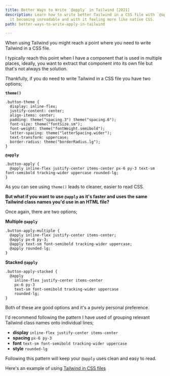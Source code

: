 ```yaml
---
title: Better Ways to Write `@apply` in Tailwind [2021]
description: Learn how to write better Tailwind in a CSS file with `@apply` without
  it becoming unreadable and with it feeling more like native CSS.
path: better-ways-to-write-apply-in-tailwind

---
```

When using Tailwind you might reach a point where you need to write Tailwind in a CSS file.

I typically reach this point when I have a component that is used in multiple places, ideally, you want to extract that component into its own file but that's not always the solution.

Thankfully, if you do need to write Tailwind in a CSS file you have two options;

**`theme()`**

    .button-theme {
      display: inline-flex;
      justify-content: center;
      align-items: center;
      padding: theme("spacing.3") theme("spacing.6");
      font-size: theme("fontSize.sm");
      font-weight: theme("fontWeight.semibold");
      letter-spacing: theme("letterSpacing.wider");
      text-transform: uppercase;
      border-radius: theme("borderRadius.lg");
    }

**`@apply`**

    .button-apply {
      @apply inline-flex justify-center items-center px-6 py-3 text-sm font-semibold tracking-wider uppercase rounded-lg;
    }

As you can see using `theme()` leads to cleaner, easier to read CSS.

**But what if you want to use `@apply` as it's faster and uses the same Tailwind class names you'd use in an HTML file?**

Once again, there are two options;

**Multiple `@apply`**

    .button-apply-multiple {
      @apply inline-flex justify-center items-center;
      @apply px-6 py-3;
      @apply text-sm font-semibold tracking-wider uppercase;
      @apply rounded-lg;
    }

**Stacked `@apply`**

    .button-apply-stacked {
      @apply 
        inline-flex justify-center items-center 
        px-6 py-3 
        text-sm font-semibold tracking-wider uppercase 
        rounded-lg;
    }

Both of these are good options and it's a purely personal preference.

I'd recommend following the pattern I have used of grouping relevant Tailwind class names onto individual lines;

* **display** `inline-flex justify-center items-center`
* **spacing** `px-6 py-3`
* **font** `text-sm font-semibold tracking-wider uppercase`
* **style** `rounded-lg`

Following this pattern will keep your `@apply` uses clean and easy to read.

Here's an example of using [Tailwind in CSS files](https://play.tailwindcss.com/yr2sDQF469?file=css "Tailwind in CSS files example")